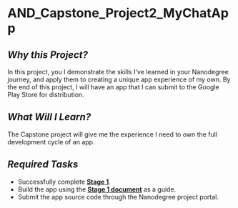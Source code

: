 # AND_Capstone_Project2_MyChatApp

## _Why this Project?_
In this project, you I demonstrate the skills I've learned in your Nanodegree journey, and apply them to creating a unique app experience of my own. By the end of this project, I will have an app that I can submit to the Google Play Store for distribution.

## _What Will I Learn?_
The Capstone project will give me the experience I need to own the full development cycle of an app.

## _Required Tasks_
- Successfully complete [**Stage 1**](https://github.com/Redjack1888/Capstone-Stage-1---Design).
- Build the app using the [**Stage 1 document**](https://github.com/Redjack1888/Capstone-Stage-1---Design/blob/master/Capstone_Stage1-MyChatApp-final-definitive%20.pdf) as a guide.
- Submit the app source code through the Nanodegree project portal.
